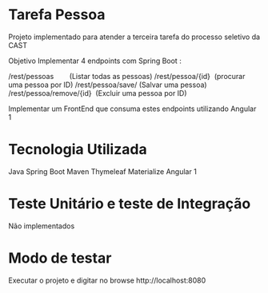 # Tarefa Pessoa
Projeto implementado para atender a terceira tarefa do processo seletivo da CAST

Objetivo
Implementar 4 endpoints com Spring Boot :

/rest/pessoas        (Listar todas as pessoas)
/rest/pessoa/{id}  (procurar uma pessoa por ID)
/rest/pessoa/save/ (Salvar uma pessoa) 
/rest/pessoa/remove/{id}  (Excluir uma pessoa por ID)

Implementar um FrontEnd que consuma estes endpoints utilizando Angular 1

# Tecnologia Utilizada
Java Spring Boot 
Maven
Thymeleaf
Materialize
Angular 1

# Teste Unitário e teste de Integração
Não implementados

# Modo de testar

Executar o projeto e digitar no browse http://localhost:8080
